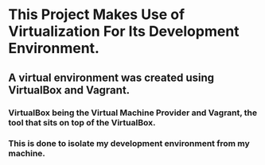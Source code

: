 # This Project Makes Use of Virtualization For Its Development Environment.
## A virtual environment was created using VirtualBox and Vagrant.
### VirtualBox being the Virtual Machine Provider and Vagrant, the tool that sits on top of the VirtualBox.
### This is done to isolate my development environment from my machine.
